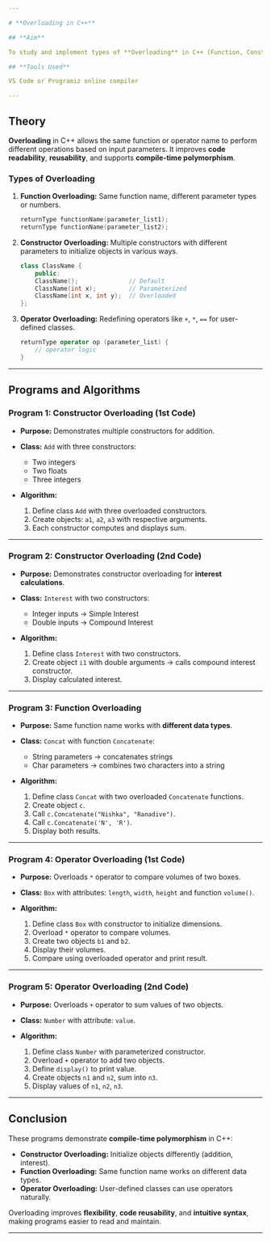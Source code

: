 ```yaml
---

# **Overloading in C++**

## **Aim**

To study and implement types of **Overloading** in C++ (Function, Constructor, and Operator Overloading).

## **Tools Used**

VS Code or Programiz online compiler

---
```


## **Theory**

**Overloading** in C++ allows the same function or operator name to perform different operations based on input parameters. It improves **code readability**, **reusability**, and supports **compile-time polymorphism**.

### **Types of Overloading**

1. **Function Overloading:** Same function name, different parameter types or numbers.

   ```cpp
   returnType functionName(parameter_list1);
   returnType functionName(parameter_list2);
   ```

2. **Constructor Overloading:** Multiple constructors with different parameters to initialize objects in various ways.

   ```cpp
   class ClassName {
       public:
       ClassName();              // Default
       ClassName(int x);         // Parameterized
       ClassName(int x, int y);  // Overloaded
   };
   ```

3. **Operator Overloading:** Redefining operators like `+`, `*`, `==` for user-defined classes.

   ```cpp
   returnType operator op (parameter_list) {
       // operator logic
   }
   ```

---

## **Programs and Algorithms**

### **Program 1: Constructor Overloading (1st Code)**

- **Purpose:** Demonstrates multiple constructors for addition.
- **Class:** `Add` with three constructors:

  - Two integers
  - Two floats
  - Three integers

- **Algorithm:**

  1. Define class `Add` with three overloaded constructors.
  2. Create objects: `a1`, `a2`, `a3` with respective arguments.
  3. Each constructor computes and displays sum.

---

### **Program 2: Constructor Overloading (2nd Code)**

- **Purpose:** Demonstrates constructor overloading for **interest calculations**.
- **Class:** `Interest` with two constructors:

  - Integer inputs → Simple Interest
  - Double inputs → Compound Interest

- **Algorithm:**

  1. Define class `Interest` with two constructors.
  2. Create object `i1` with double arguments → calls compound interest constructor.
  3. Display calculated interest.

---

### **Program 3: Function Overloading**

- **Purpose:** Same function name works with **different data types**.
- **Class:** `Concat` with function `Concatenate`:

  - String parameters → concatenates strings
  - Char parameters → combines two characters into a string

- **Algorithm:**

  1. Define class `Concat` with two overloaded `Concatenate` functions.
  2. Create object `c`.
  3. Call `c.Concatenate("Nishka", "Ranadive")`.
  4. Call `c.Concatenate('N', 'R')`.
  5. Display both results.

---

### **Program 4: Operator Overloading (1st Code)**

- **Purpose:** Overloads `*` operator to compare volumes of two boxes.
- **Class:** `Box` with attributes: `length`, `width`, `height` and function `volume()`.
- **Algorithm:**

  1. Define class `Box` with constructor to initialize dimensions.
  2. Overload `*` operator to compare volumes.
  3. Create two objects `b1` and `b2`.
  4. Display their volumes.
  5. Compare using overloaded operator and print result.

---

### **Program 5: Operator Overloading (2nd Code)**

- **Purpose:** Overloads `+` operator to sum values of two objects.
- **Class:** `Number` with attribute: `value`.
- **Algorithm:**

  1. Define class `Number` with parameterized constructor.
  2. Overload `+` operator to add two objects.
  3. Define `display()` to print value.
  4. Create objects `n1` and `n2`, sum into `n3`.
  5. Display values of `n1`, `n2`, `n3`.

---

## **Conclusion**

These programs demonstrate **compile-time polymorphism** in C++:

- **Constructor Overloading:** Initialize objects differently (addition, interest).
- **Function Overloading:** Same function name works on different data types.
- **Operator Overloading:** User-defined classes can use operators naturally.

Overloading improves **flexibility**, **code reusability**, and **intuitive syntax**, making programs easier to read and maintain.

---
